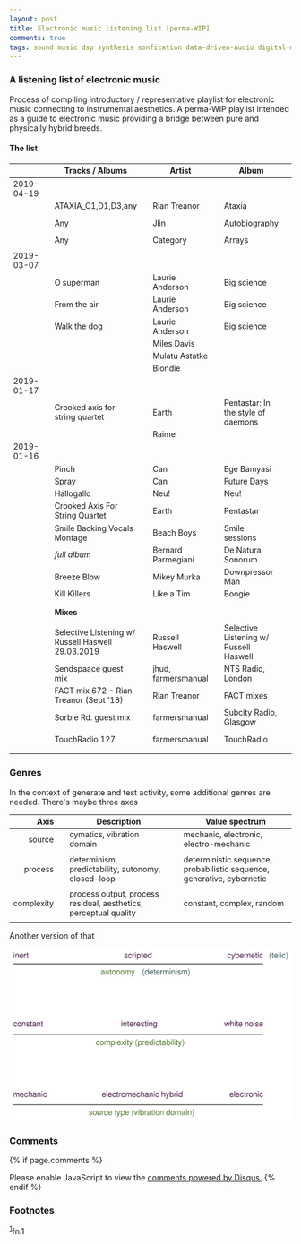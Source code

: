 ```yaml
---
layout: post
title: Electronic music listening list [perma-WIP]
comments: true
tags: sound music dsp synthesis sonfication data-driven-audio digital-musician aesthetics-ng
---
```


### A listening list of electronic music

Process of compiling introductory / representative playlist for
electronic music connecting to instrumental aesthetics. A perma-WIP
playlist intended as a guide to electronic music providing a bridge
between pure and physically hybrid breeds.

#### The list

|            |     | **Tracks / Albums**                               |     | **Artist**          |     | **Album**                              |     |  **Year**|     | **Audio**                                                                                                                         |
|-----------:|-----|---------------------------------------------------|-----|---------------------|-----|----------------------------------------|-----|---------:|-----|-----------------------------------------------------------------------------------------------------------------------------------|
|  2019-04-19|     |                                                   |     |                     |     |                                        |     |          |     |                                                                                                                                   |
|            |     | ATAXIA\_C1,D1,D3,any                              |     | Rian Treanor        |     | Ataxia                                 |     |      2019|     | <https://riantreanor.bandcamp.com/album/ataxia>                                                                                   |
|            |     | Any                                               |     | Jlin                |     | Autobiography                          |     |      2018|     | <https://jlin.bandcamp.com/album/autobiography-music-from-wayne-mcgregors-autobiography>                                          |
|            |     | Any                                               |     | Category            |     | Arrays                                 |     |      2019|     | <https://category.bandcamp.com/album/arrays>                                                                                      |
|            |     |                                                   |     |                     |     |                                        |     |          |     |                                                                                                                                   |
|  2019-03-07|     |                                                   |     |                     |     |                                        |     |          |     |                                                                                                                                   |
|            |     | O superman                                        |     | Laurie Anderson     |     | Big science                            |     |          |     | <https://youtu.be/Vkfpi2H8tOE>                                                                                                    |
|            |     | From the air                                      |     | Laurie Anderson     |     | Big science                            |     |          |     | <https://youtu.be/k1fhRtrC2Cw>                                                                                                    |
|            |     | Walk the dog                                      |     | Laurie Anderson     |     | Big science                            |     |          |     | <https://youtu.be/uIqErvv5lG4>                                                                                                    |
|            |     |                                                   |     | Miles Davis         |     |                                        |     |          |     |                                                                                                                                   |
|            |     |                                                   |     | Mulatu Astatke      |     |                                        |     |          |     |                                                                                                                                   |
|            |     |                                                   |     | Blondie             |     |                                        |     |          |     |                                                                                                                                   |
|  2019-01-17|     |                                                   |     |                     |     |                                        |     |          |     |                                                                                                                                   |
|            |     | Crooked axis for string quartet                   |     | Earth               |     | Pentastar: In the style of daemons     |     |          |     |                                                                                                                                   |
|            |     |                                                   |     | Raime               |     |                                        |     |          |     |                                                                                                                                   |
|  2019-01-16|     |                                                   |     |                     |     |                                        |     |          |     |                                                                                                                                   |
|            |     | Pinch                                             |     | Can                 |     | Ege Bamyasi                            |     |      1972|     | <https://youtu.be/Hls8WnUfHbY>                                                                                                    |
|            |     | Spray                                             |     | Can                 |     | Future Days                            |     |      1973|     | <https://www.youtube.com/watch?v=7za3-tbYtPU>                                                                                     |
|            |     | Hallogallo                                        |     | Neu!                |     | Neu!                                   |     |      1972|     | <https://youtu.be/zndpi8tNZyQ>                                                                                                    |
|            |     | Crooked Axis For String Quartet                   |     | Earth               |     | Pentastar                              |     |      1996|     | <https://youtu.be/apmIX4piRsQ>                                                                                                    |
|            |     | Smile Backing Vocals Montage                      |     | Beach Boys          |     | Smile sessions                         |     |      1967|     | <https://youtu.be/0DIzxxAiyQI>                                                                                                    |
|            |     | *full album*                                      |     | Bernard Parmegiani  |     | De Natura Sonorum                      |     |      1975|     | <https://youtu.be/c_JHjUFfOs8>                                                                                                    |
|            |     | Breeze Blow                                       |     | Mikey Murka         |     | Downpressor Man                        |     |      2008|     | <https://youtu.be/5lJ4fpo0JaA>                                                                                                    |
|            |     | Kill Killers                                      |     | Like a Tim          |     | Boogie                                 |     |      1995|     | <https://youtu.be/Rkl_DGNSgNw>                                                                                                    |
|            |     |                                                   |     |                     |     |                                        |     |          |     |                                                                                                                                   |
|            |     |                                                   |     |                     |     |                                        |     |          |     |                                                                                                                                   |
|            |     | **Mixes**                                         |     |                     |     |                                        |     |          |     |                                                                                                                                   |
|            |     |                                                   |     |                     |     |                                        |     |          |     |                                                                                                                                   |
|            |     | Selective Listening w/ Russell Haswell 29.03.2019 |     | Russell Haswell     |     | Selective Listening w/ Russell Haswell |     |          |     | <https://www.nts.live/shows/selective-listening-w-russell-haswell/episodes/selective-listening-w-russell-haswell-29th-march-2019> |
|            |     | Sendspaace guest mix                              |     | jhud, farmersmanual |     | NTS Radio, London                      |     |      2019|     | <https://www.mixcloud.com/NTSRadio/sendspaace-9th-february-2019/>                                                                 |
|            |     | FACT mix 672 - Rian Treanor (Sept '18)            |     | Rian Treanor        |     | FACT mixes                             |     |      2018|     | <https://soundcloud.com/factmag/fact-mix-672-rian-treanor-sept-18?in=factmag/sets/fact-mixes>                                     |
|            |     | Sorbie Rd. guest mix                              |     | farmersmanual       |     | Subcity Radio, Glasgow                 |     |      2018|     | <https://www.mixcloud.com/sorbierd/guest-mix-farmers-manual/>                                                                     |
|            |     | TouchRadio 127                                    |     | farmersmanual       |     | TouchRadio                             |     |      2017|     | <https://soundcloud.com/heyitsjessbro/touchradio-127-farmers-manual>                                                              |
|            |     |                                                   |     |                     |     |                                        |     |          |     |                                                                                                                                   |

### Genres

In the context of generate and test activity, some additional genres are needed. There's maybe three axes

|    **Axis**|     | **Description**                                                  |     | **Value spectrum**                                                     |
|-----------:|-----|------------------------------------------------------------------|-----|------------------------------------------------------------------------|
|      source|     | cymatics, vibration domain                                       |     | mechanic, electronic, electro-mechanic                                 |
|            |     |                                                                  |     |                                                                        |
|     process|     | determinism, predictability, autonomy, closed-loop               |     | deterministic sequence, probabilistic sequence, generative, cybernetic |
|            |     |                                                                  |     |                                                                        |
|  complexity|     | process output, process residual, aesthetics, perceptual quality |     | constant, complex, random                                              |
|            |     |                                                                  |     |                                                                        |

Another version of that 

![GT genres](/assets/2019-01-16-Electronic-music-listening/gt-genres-flat-small.png)

### Comments

{% if page.comments %}
<div id="disqus_thread"></div>
<script>

/**
*  RECOMMENDED CONFIGURATION VARIABLES: EDIT AND UNCOMMENT THE SECTION BELOW TO INSERT DYNAMIC VALUES FROM YOUR PLATFORM OR CMS.
*  LEARN WHY DEFINING THESE VARIABLES IS IMPORTANT: https://disqus.com/admin/universalcode/#configuration-variables*/
/*
var disqus_config = function () {
this.page.url = PAGE_URL;  // Replace PAGE_URL with your page's canonical URL variable
this.page.identifier = PAGE_IDENTIFIER; // Replace PAGE_IDENTIFIER with your page's unique identifier variable
};
*/
(function() { // DON'T EDIT BELOW THIS LINE
var d = document, s = d.createElement('script');
s.src = '//x75.disqus.com/embed.js';
s.setAttribute('data-timestamp', +new Date());
(d.head || d.body).appendChild(s);
})();
</script>
<noscript>Please enable JavaScript to view the <a href="https://disqus.com/?ref_noscript">comments powered by Disqus.</a></noscript>
{% endif %}

### Footnotes

<sup><a id="fn.1" href="#fnr.1">1</a></sup>fn.1
